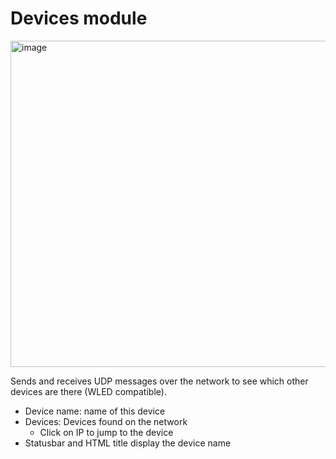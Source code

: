 # Devices module

<img width="522" alt="image" src="https://github.com/user-attachments/assets/68cbbef1-bcd7-4333-a4d9-904d3e08b243" />

Sends and receives UDP messages over the network to see which other devices are there (WLED compatible). 

* Device name: name of this device
* Devices: Devices found on the network
    * Click on IP to jump to the device
* Statusbar and HTML title display the device name